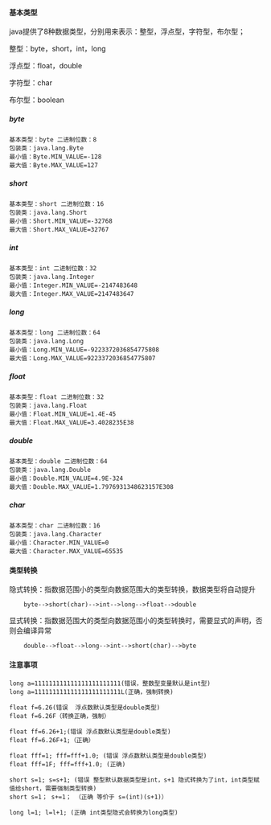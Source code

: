 #### 基本类型

java提供了8种数据类型，分别用来表示：整型，浮点型，字符型，布尔型；

整型：byte，short，int，long

浮点型：float，double

字符型：char

布尔型：boolean

##### byte

    基本类型：byte 二进制位数：8
    包装类：java.lang.Byte
    最小值：Byte.MIN_VALUE=-128
    最大值：Byte.MAX_VALUE=127

##### short

    基本类型：short 二进制位数：16
    包装类：java.lang.Short
    最小值：Short.MIN_VALUE=-32768
    最大值：Short.MAX_VALUE=32767

##### int

    基本类型：int 二进制位数：32
    包装类：java.lang.Integer
    最小值：Integer.MIN_VALUE=-2147483648
    最大值：Integer.MAX_VALUE=2147483647

##### long

    基本类型：long 二进制位数：64
    包装类：java.lang.Long
    最小值：Long.MIN_VALUE=-9223372036854775808
    最大值：Long.MAX_VALUE=9223372036854775807

##### float

    基本类型：float 二进制位数：32
    包装类：java.lang.Float
    最小值：Float.MIN_VALUE=1.4E-45
    最大值：Float.MAX_VALUE=3.4028235E38

##### double

    基本类型：double 二进制位数：64
    包装类：java.lang.Double
    最小值：Double.MIN_VALUE=4.9E-324
    最大值：Double.MAX_VALUE=1.7976931348623157E308

##### char

    基本类型：char 二进制位数：16
    包装类：java.lang.Character
    最小值：Character.MIN_VALUE=0
    最大值：Character.MAX_VALUE=65535


#### 类型转换

隐式转换：指数据范围小的类型向数据范围大的类型转换，数据类型将自动提升

        byte-->short(char)-->int-->long-->float-->double

显式转换：指数据范围大的类型向数据范围小的类型转换时，需要显式的声明，否则会编译异常

        double-->float-->long-->int-->short(char)-->byte

#### 注意事项

    long a=111111111111111111111111(错误，整数型变量默认是int型)
    long a=111111111111111111111111L(正确，强制转换)

    float f=6.26(错误  浮点数默认类型是double类型)
    float f=6.26F（转换正确，强制）

    float ff=6.26+1;(错误 浮点数默认类型是double类型)
    float ff=6.26F+1;（正确）

    float fff=1; fff=fff+1.0; (错误 浮点数默认类型是double类型)
    float fff=1F; fff=fff+1.0; (正确)

    short s=1; s=s+1; (错误 整型默认数据类型是int，s+1 隐式转换为了int，int类型赋值给short，需要强制类型转换)
    short s=1； s+=1； （正确 等价于 s=(int)(s+1)）

    long l=1; l=l+1; (正确 int类型隐式会转换为long类型)